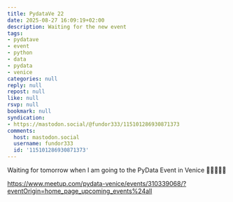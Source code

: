```yaml
---
title: PydataVe 22
date: 2025-08-27 16:09:19+02:00
description: Waiting for the new event
tags:
- pydatave
- event
- python
- data
- pydata
- venice
categories: null
reply: null
repost: null
like: null
rsvp: null
bookmark: null
syndication:
- https://mastodon.social/@fundor333/115101286930871373
comments:
  host: mastodon.social
  username: fundor333
  id: '115101286930871373'
---
```


Waiting for tomorrow when I am going to the PyData Event in Venice 🐍👨🏻‍💻🐍

https://www.meetup.com/pydata-venice/events/310339068/?eventOrigin=home_page_upcoming_events%24all
